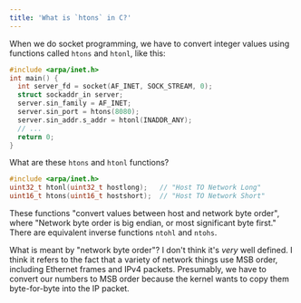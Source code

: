 ```yaml
---
title: 'What is `htons` in C?'
---
```


When we do socket programming, we have to convert integer values using functions called `htons` and `htonl`, like this:

```c
#include <arpa/inet.h>
int main() {
  int server_fd = socket(AF_INET, SOCK_STREAM, 0);
  struct sockaddr_in server;
  server.sin_family = AF_INET;
  server.sin_port = htons(8080);
  server.sin_addr.s_addr = htonl(INADDR_ANY);
  // ...
  return 0;
}
```

What are these `htons` and `htonl` functions?

```c
#include <arpa/inet.h>
uint32_t htonl(uint32_t hostlong);   // "Host TO Network Long"
uint16_t htons(uint16_t hostshort);  // "Host TO Network Short"
```

These functions "convert values between host and network byte order", where "Network byte order is big endian, or most significant byte first." There are equivalent inverse functions `ntohl` and `ntohs`.

What is meant by "network byte order"? I don't think it's _very_ well defined. I think it refers to the fact that a variety of network things use MSB order, including Ethernet frames and IPv4 packets. Presumably, we have to convert our numbers to MSB order because the kernel wants to copy them byte-for-byte into the IP packet.
